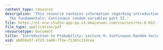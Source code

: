 ```yaml
---
content_type: resource
description: 'This resource contains information regarding introduction to probability:
  The fundamentals: Continuous random variables part II.'
file: https://ol-ocw-studio-app-qa.s3.amazonaws.com/courses/res-6-012-introduction-to-probability-spring-2018/ab059a5f4f231a887f2ef118fc314cea_MITRES_6_012S18_L09.pdf
file_type: application/pdf
resourcetype: Document
title: 'Introduction to Probability: Lecture 9: Continuous Random Variables Part II'
uid: ab059a5f-4f23-1a88-7f2e-f118fc314cea
---
```

